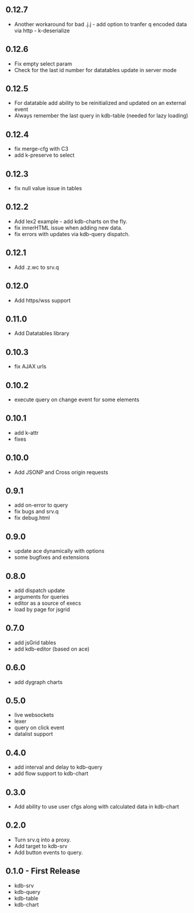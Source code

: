 ## 0.12.7
* Another workaround for bad .j.j - add option to tranfer q encoded data via http - k-deserialize

## 0.12.6
* Fix empty select param
* Check for the last id number for datatables update in server mode

## 0.12.5
* For datatable add ability to be reinitialized and updated on an external event
* Always remember the last query in kdb-table (needed for lazy loading)

## 0.12.4
* fix merge-cfg with C3
* add k-preserve to select

## 0.12.3
* fix null value issue in tables

## 0.12.2
* Add lex2 example - add kdb-charts on the fly.
* fix innerHTML issue when adding new data.
* fix errors with updates via kdb-query dispatch.

## 0.12.1
* Add .z.wc to srv.q

## 0.12.0
* Add https/wss support

## 0.11.0
* Add Datatables library

## 0.10.3
* fix AJAX urls

## 0.10.2
* execute query on change event for some elements

## 0.10.1
* add k-attr
* fixes

## 0.10.0
* Add JSONP and Cross origin requests

## 0.9.1
* add on-error to query
* fix bugs and srv.q
* fix debug.html

## 0.9.0
* update ace dynamically with options
* some bugfixes and extensions

## 0.8.0
* add dispatch update
* arguments for queries
* editor as a source of execs
* load by page for jsgrid

## 0.7.0
* add jsGrid tables
* add kdb-editor (based on ace)

## 0.6.0
* add dygraph charts

## 0.5.0
* live websockets
* lexer
* query on click event
* datalist support

## 0.4.0
* add interval and delay to kdb-query
* add flow support to kdb-chart

## 0.3.0
* Add ability to use user cfgs along with calculated data in kdb-chart

## 0.2.0
* Turn srv.q into a proxy.
* Add target to kdb-srv
* Add button events to query.

## 0.1.0 - First Release
* kdb-srv
* kdb-query
* kdb-table
* kdb-chart